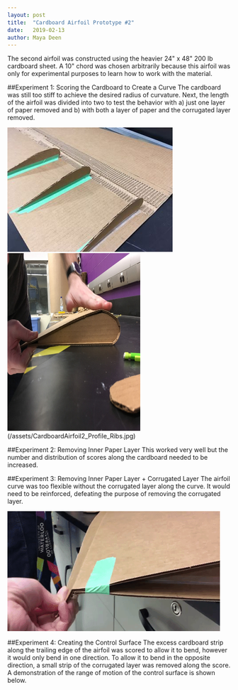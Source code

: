 ```yaml
---
layout: post
title:  "Cardboard Airfoil Prototype #2"
date:   2019-02-13
author: Maya Deen
---
```


The second airfoil was constructed using the heavier 24" x 48" 200 lb cardboard sheet. A 10" chord was chosen arbitrarily because this airfoil was only for experimental purposes to learn how to work with the material.




##Experiment 1: Scoring the Cardboard to Create a Curve
The cardboard was still too stiff to achieve the desired radius of curvature. Next, the length of the airfoil was divided into two to test the behavior with a) just one layer of paper removed and b) with both a layer of paper and the corrugated layer removed.

![Cardboard airfoil opened to show ribs, scoring and removed paper](/assets/CardboardAirfoil2_Ribs.jpg)
<img src="/assets/CardboardAirfoil2_Profile_Ribs.jpg" alt="Experiment 2: Profile of the airfoil with a layer of paper removed around the main curve" width="300" height="400"/>(/assets/CardboardAirfoil2_Profile_Ribs.jpg)

##Experiment 2: Removing Inner Paper Layer
This worked very well but the number and distribution of scores along the cardboard needed to be increased.

##Experiment 3: Removing Inner Paper Layer + Corrugated Layer
The airfoil curve was too flexible without the corrugated layer along the curve. It would need to be reinforced, defeating the purpose of removing the corrugated layer.

![Gif of cardboard airfoil control surface demonstrating range of motion](/assets/Airfoil2ControlSurface.gif)

##Experiment 4: Creating the Control Surface
The excess cardboard strip along the trailing edge of the airfoil was scored to allow it to bend, however it would only bend in one direction. To allow it to bend in the opposite direction, a small strip of the corrugated layer was removed along the score. A demonstration of the range of motion of the control surface is shown below.

